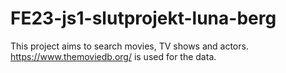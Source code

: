 # FE23-js1-slutprojekt-luna-berg

This project aims to search movies, TV shows and actors. https://www.themoviedb.org/ is used for the data.


